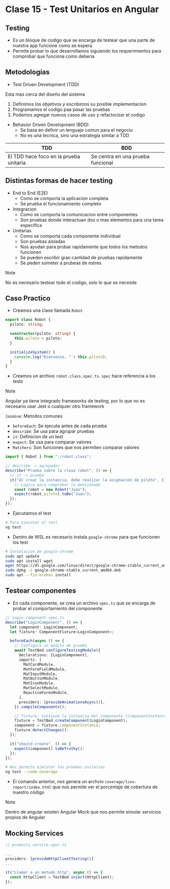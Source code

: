 # Clase 15 - Test Unitarios en Angular

## Testing

- Es un bloque de codigo que se encarga de testear que una parte de nuestra app funcione como se espera
- Permite probar lo que desarrollamos siguiendo los requerimientos para comprobar que funciona como deberia

## Metodologías

- Test Driven Development (TDD)

Esta mas cerca del diseño del sistema

1. Definimos los objetivos y escribimos su posible implementacion
2. Programamos el codigo paa pasar las pruebas
3. Podemos agregar nuevos casos de uso y refactorizar el codigo

- Behavior Driven Development (BDD)
  - Se basa en definir un lenguaje comun para el negocio
  - No es una tecnica, sino una estrategia similar a TDD

| TDD                                    | BDD                               |
| -------------------------------------- | --------------------------------- |
| El TDD hace foco en la prueba unitaria | Se centra en una prueba funcional |

## Distintas formas de hacer testing

- End to End (E2E)
  - Como se comporta la aplicacion completa
  - Se prueba el funcionamiento completo
- Integracion
  - Como se comporta la comunicacion entre componentes
  - Son pruebas donde interactuan dos o mas elementos para una tarea especifica
- Unitarias
  - Como se comporta cada componente individual
  - Son pruebas aisladas
  - Nos ayudan para probar rapidamente que todos los metodos funcionen
  - Se pueden escribir gran cantidad de pruebas rapidamente
  - Se peden someter a prubeas de estres

> [!NOTE]
> No es necesario testear todo el codigo, solo lo que se necesite

## Caso Practico

- Creamos una clase llamada `Robot`

```ts
export class Robot {
  piloto: string;

  constructor(piloto: string) {
    this.piloto = piloto;
  }

  initializeSystem() {
    console.log("Bienvenio, " + this.piloto);
  }
}
```

- Creamos un archivo `robot.class.spec.ts`. `spec` hace referencia a los tests

> [!NOTE]
> Angular ya tiene integrado frameworks de testing, por lo que no es necesario usar Jest o cualquier otro framework

`Jasmine`: Metodos comunes

- `beforeEach`: Se ejecuta antes de cada prueba
- `describe`: Se usa para agrupar pruebas
- `it`: Definicion de un test
- `expect`: Se usa para comparar valores
- `Matchers`: Son funciones que nos permiten comparar valores

```ts
import { Robot } from "./robot.class";

// describe -> agrupador
describe("Prueba sobre la clase robot", () => {
  // it -> prueba
  it("Al crear la instancia, debe realizar la asignacion de piloto", () => {
    // Logica para comprobar lo mencionado
    const robot = new Robot("Juan");
    expect(robot.piloto).toBe("Juan");
  });
});
```

- Ejecutamos el test

```bash
# Para ejecutar el test
ng test
```

- Dentro de WSL es necesario instala `google-chrome` para que funcionen los test

```bash
# Instalacion de google-chrome
sudo apt update
sudo apt install wget
wget https://dl.google.com/linux/direct/google-chrome-stable_current_amd64.deb
sudo dpkg -i google-chrome-stable_current_amd64.deb
sudo apt --fix-broken install
```

## Testear componentes

- En cada componente, se crea un archivo `spec.ts` que se encarga de probar el comportamiento del componente

```ts
// login.component.spec.ts
describe("LoginComponent", () => {
  let component: LoginComponent;
  let fixture: ComponentFixture<LoginComponent>;

  beforeEach(async () => {
    // Configura un modulo de prueba
    await TestBed.configureTestingModule({
      declarations: [LoginComponent],
      imports: [
        MatCardModule,
        MatFormFieldModule,
        MatInputModule,
        MatButtonModule,
        MatIconModule,
        MatSelectModule,
        ReactiveFormsModule,
      ],
      providers: [provideAnimationsAsync()],
    }).compileComponents();

    // fixture: Contiene la instancia del componente (ComponentInstance)
    fixture = TestBed.createComponent(LoginComponent);
    component = fixture.componentInstance;
    fixture.detectChanges();
  });

  it("should create", () => {
    expect(component).toBeTruthy();
  });
});
```

```bash
# Nos permite ejecutar las pruebas unitarias
ng test --code-coverage
```

- El comando anterior, nos genera un archvio `coverage/lcov-report/index.html` que nos permite ver el porcentaje de cobertura de nuestro código

> [!NOTE]
> Dentro de angular existen Angular Mock que nos permite simular servicios propios de Angular

## Mocking Services

```ts
// products.service.spec.ts

...
providers: [provideHttpClientTesting()]
...

it("Llamar a un metodo http", async () => {
  const httpClient = TestBed.inject(HttpClient);
});
```
